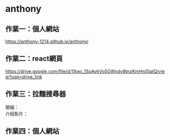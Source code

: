 # anthony
## 作業一：個人網站 <br>
https://anthony-1214.github.io/anthony/<br>
## 作業二：react網頁 <br>
https://drive.google.com/file/d/1Xwc_1SoAvkVo5GWxdy8tnzKmHnj5IaIQ/view?usp=drive_link
## 作業三：拉麵搜尋器 <br>
簡報：  
介紹影片：
## 作業四：個人網站 <br>

